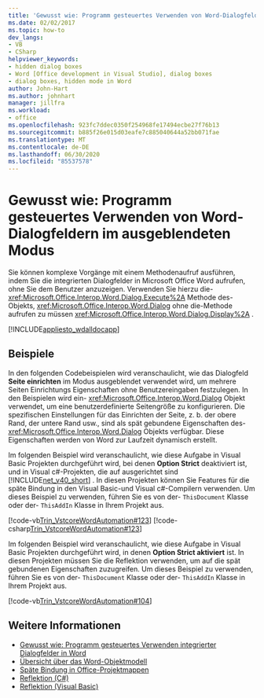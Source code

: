 ```yaml
---
title: 'Gewusst wie: Programm gesteuertes Verwenden von Word-Dialogfeldern im ausgeblendeten Modus'
ms.date: 02/02/2017
ms.topic: how-to
dev_langs:
- VB
- CSharp
helpviewer_keywords:
- hidden dialog boxes
- Word [Office development in Visual Studio], dialog boxes
- dialog boxes, hidden mode in Word
author: John-Hart
ms.author: johnhart
manager: jillfra
ms.workload:
- office
ms.openlocfilehash: 923fc7ddec0350f254968fe17494ecbe27f76b13
ms.sourcegitcommit: b885f26e015d03eafe7c885040644a52bb071fae
ms.translationtype: MT
ms.contentlocale: de-DE
ms.lasthandoff: 06/30/2020
ms.locfileid: "85537578"
---
```

# <a name="how-to-programmatically-use-word-dialog-boxes-in-hidden-mode"></a>Gewusst wie: Programm gesteuertes Verwenden von Word-Dialogfeldern im ausgeblendeten Modus
  Sie können komplexe Vorgänge mit einem Methodenaufruf ausführen, indem Sie die integrierten Dialogfelder in Microsoft Office Word aufrufen, ohne Sie dem Benutzer anzuzeigen. Verwenden Sie hierzu die- <xref:Microsoft.Office.Interop.Word.Dialog.Execute%2A> Methode des-Objekts, <xref:Microsoft.Office.Interop.Word.Dialog> ohne die-Methode aufrufen zu müssen <xref:Microsoft.Office.Interop.Word.Dialog.Display%2A> .

 [!INCLUDE[appliesto_wdalldocapp](../vsto/includes/appliesto-wdalldocapp-md.md)]

## <a name="examples"></a>Beispiele
 In den folgenden Codebeispielen wird veranschaulicht, wie das Dialogfeld **Seite einrichten** im Modus ausgeblendet verwendet wird, um mehrere Seiten Einrichtungs Eigenschaften ohne Benutzereingaben festzulegen. In den Beispielen wird ein- <xref:Microsoft.Office.Interop.Word.Dialog> Objekt verwendet, um eine benutzerdefinierte Seitengröße zu konfigurieren. Die spezifischen Einstellungen für das Einrichten der Seite, z. b. der obere Rand, der untere Rand usw., sind als spät gebundene Eigenschaften des- <xref:Microsoft.Office.Interop.Word.Dialog> Objekts verfügbar. Diese Eigenschaften werden von Word zur Laufzeit dynamisch erstellt.

 Im folgenden Beispiel wird veranschaulicht, wie diese Aufgabe in Visual Basic Projekten durchgeführt wird, bei denen **Option Strict** deaktiviert ist, und in Visual c#-Projekten, die auf ausgerichtet sind [!INCLUDE[net_v40_short](../sharepoint/includes/net-v40-short-md.md)] . In diesen Projekten können Sie Features für die späte Bindung in den Visual Basic-und Visual c#-Compilern verwenden. Um dieses Beispiel zu verwenden, führen Sie es von der- `ThisDocument` Klasse oder der- `ThisAddIn` Klasse in Ihrem Projekt aus.

 [!code-vb[Trin_VstcoreWordAutomation#123](../vsto/codesnippet/VisualBasic/Trin_VstcoreWordAutomationVB/ThisDocument.vb#123)]
 [!code-csharp[Trin_VstcoreWordAutomation#123](../vsto/codesnippet/CSharp/Trin_VstcoreWordAutomationCS/ThisDocument.cs#123)]

 Im folgenden Beispiel wird veranschaulicht, wie diese Aufgabe in Visual Basic Projekten durchgeführt wird, in denen **Option Strict aktiviert** ist. In diesen Projekten müssen Sie die Reflektion verwenden, um auf die spät gebundenen Eigenschaften zuzugreifen. Um dieses Beispiel zu verwenden, führen Sie es von der- `ThisDocument` Klasse oder der- `ThisAddIn` Klasse in Ihrem Projekt aus.

 [!code-vb[Trin_VstcoreWordAutomation#104](../vsto/codesnippet/VisualBasic/Trin_VstcoreWordAutomationVB/ThisDocument.vb#104)]

## <a name="see-also"></a>Weitere Informationen
- [Gewusst wie: Programm gesteuertes Verwenden integrierter Dialogfelder in Word](../vsto/how-to-programmatically-use-built-in-dialog-boxes-in-word.md)
- [Übersicht über das Word-Objektmodell](../vsto/word-object-model-overview.md)
- [Späte Bindung in Office-Projektmappen](../vsto/late-binding-in-office-solutions.md)
- [Reflektion (C#)](/dotnet/csharp/programming-guide/concepts/reflection)
- [Reflektion (Visual Basic)](/dotnet/visual-basic/programming-guide/concepts/reflection)
